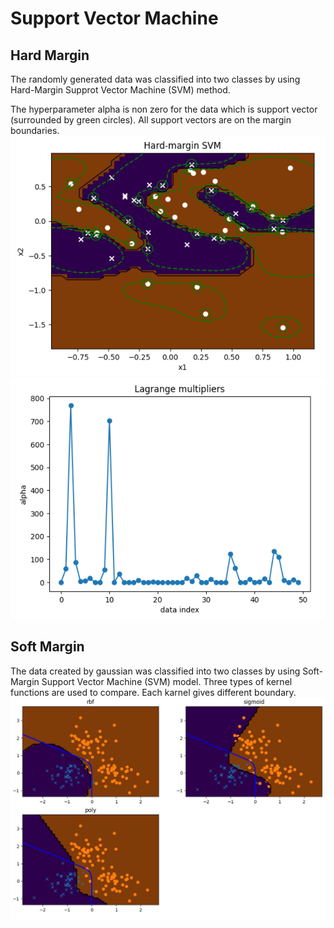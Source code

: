# Support Vector Machine

## Hard Margin
The randomly generated data was classified into two classes by using Hard-Margin Supprot Vector Machine (SVM) method.

The hyperparameter alpha is non zero for the data which is support vector (surrounded by green circles). All support vectors are on the margin boundaries.
![Hard-Margin](Image/Hard-Margin.png)
![Hard-Margin_alpha](Image/Hard-Margin_alpha.png)

## Soft Margin
The data created by gaussian was classified into two classes by using Soft-Margin Support Vector Machine (SVM) model.
Three types of kernel functions are used to compare. Each karnel gives different boundary.
![Soft-Margin](Image/Soft-Margin.png)